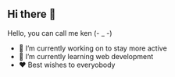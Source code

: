 ## Hi there 👋
  Hello, you can call me ken (- _ -)
  

- 🔭 I’m currently working on to stay more active
- 🌱 I’m currently learning web development
- ❤️ Best wishes to everyobody
